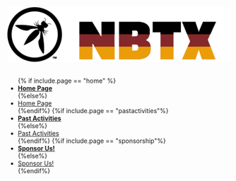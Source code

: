 <link rel="stylesheet" href="{{site_base_url}}assets/css/styles.css">


![OWASP NBTX Chapter Logo](/assets/images/nbtx_logo.png)
<br/>
<br/>


<nav class="ch-top-nav">
<ul>
{% if include.page == "home" %}
<li><a href=""><strong>Home Page</strong></a></li>
{%else%}
<li><a href="/">Home Page</a></li>
{%endif%}
{%if include.page == "pastactivities"%}
<li><a href=""><strong>Past Activities</strong></a></li>
{%else%}
<li><a href="pastactivities">Past Activities</a></li>
{%endif%}
{%if include.page == "sponsorship"%}
<li><a href=""><strong>Sponsor Us!</strong></a></li>
{%else%}
<li><a href="sponsorship">Sponsor Us!</a></li>
{%endif%}
</ul>
</nav>